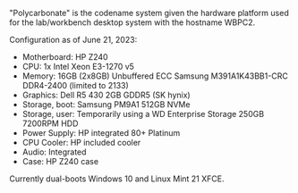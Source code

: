 "Polycarbonate" is the codename system given the hardware platform used for the lab/workbench desktop system with the hostname WBPC2.

Configuration as of June 21, 2023:

- Motherboard: HP Z240
- CPU: 1x Intel Xeon E3-1270 v5
- Memory: 16GB (2x8GB) Unbuffered ECC Samsung M391A1K43BB1-CRC DDR4-2400 (limited to 2133)
- Graphics: Dell R5 430 2GB GDDR5 (SK hynix)
- Storage, boot: Samsung PM9A1 512GB NVMe
- Storage, user: Temporarily using a WD Enterprise Storage 250GB 7200RPM HDD
- Power Supply: HP integrated 80+ Platinum
- CPU Cooler: HP included cooler
- Audio: Integrated
- Case: HP Z240 case

Currently dual-boots Windows 10 and Linux Mint 21 XFCE.
